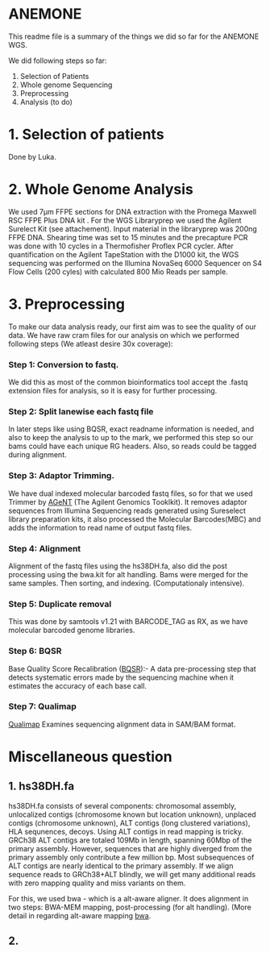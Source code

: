# ANEMONE
This readme file is a summary of the things we did so far for the ANEMONE WGS.

We did following steps so far:
1. Selection of Patients <br>
2. Whole genome Sequencing <br>
3. Preprocessing
4. Analysis (to do)

# 1. Selection of patients
Done by Luka.

# 2. Whole Genome Analysis
We used 7µm FFPE sections for DNA extraction with the Promega Maxwell RSC FFPE Plus DNA kit . For the WGS Libraryprep we used the Agilent Surelect Kit (see attachement). Input material in the libraryprep was 200ng FFPE DNA. Shearing time was set to 15 minutes and the precapture PCR was done with 10 cycles in a Thermofisher Proflex PCR cycler.
After quantification on the Agilent TapeStation with the D1000 kit, the WGS sequencing was performed on the Illumina NovaSeq 6000 Sequencer on S4 Flow Cells (200 cyles)  with calculated 800 Mio Reads per sample.

# 3. Preprocessing
To make our data analysis ready, our first aim was to see the quality of our data. We have raw cram files for our analysis on which we performed following steps (We atleast desire 30x coverage):

### **Step 1: Conversion to fastq.** <br>
We did this as most of the common bioinformatics tool accept the .fastq extension files for analysis, so it is easy for further processing.

### **Step 2: Split lanewise each fastq file** <br>
In later steps like using BQSR, exact readname information is needed, and also to keep the analysis to up to the mark, we performed this step so our bams could have each unique RG headers. Also, so reads could be tagged during alignment.

### **Step 3: Adaptor Trimming.** <br>
We have dual indexed molecular barcoded fastq files, so for that we used Trimmer by [AGeNT](https://www.agilent.com/cs/library/software/Public/AGeNT%20ReadMe.pdf) (The Agilent Genomics Tooklkit). It removes adaptor sequences from Illumina Sequencing reads generated using Sureselect library preparation kits, it also processed the Molecular Barcodes(MBC) and adds the information to read name of output fastq files.

### **Step 4: Alignment** <br>
Alignment of the fastq files using the hs38DH.fa, also did the post processing using the bwa.kit for alt handling. Bams were merged for the same samples. Then sorting, and indexing. (Computationaly intensive).

### **Step 5: Duplicate removal** <br>
This was done by samtools v1.21 with BARCODE_TAG as RX, as we have molecular barcoded genome libraries.

### **Step 6: BQSR** 
Base Quality Score Recalibration ([BQSR](https://gatk.broadinstitute.org/hc/en-us/articles/360035890531-Base-Quality-Score-Recalibration-BQSR)):- A data pre-processing step that detects systematic errors made by the sequencing machine when it estimates the accuracy of each base call.

### **Step 7: Qualimap**
[Qualimap](http://qualimap.conesalab.org/doc_html/index.html) Examines sequencing alignment data in SAM/BAM format.

# Miscellaneous question
## 1. hs38DH.fa
hs38DH.fa consists of several components: chromosomal assembly, unlocalized contigs (chromosome known but location unknown), unplaced contigs (chromosome unknown), ALT contigs (long clustered variations), HLA sequnences, decoys. Using ALT contigs in read mapping is tricky.
GRCh38 ALT contigs are totaled 109Mb in length, spanning 60Mbp of the primary assembly. However, sequences that are highly diverged from the primary assembly only contribute a few million bp. Most subsequences of ALT contigs are nearly identical to the primary assembly. If we align sequence reads to GRCh38+ALT blindly, we will get many additional reads with zero mapping quality and miss variants on them.

For this, we used bwa - which is a alt-aware aligner. It does alignment in two steps: BWA-MEM mapping, post-processing (for alt handling). (More detail in regarding alt-aware mapping [bwa](https://github.com/lh3/bwa/blob/master/README-alt.md).

## 2. 
